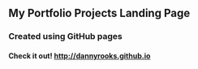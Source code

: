 ## My Portfolio Projects Landing Page

### Created using GitHub pages

#### Check it out! http://dannyrooks.github.io 






